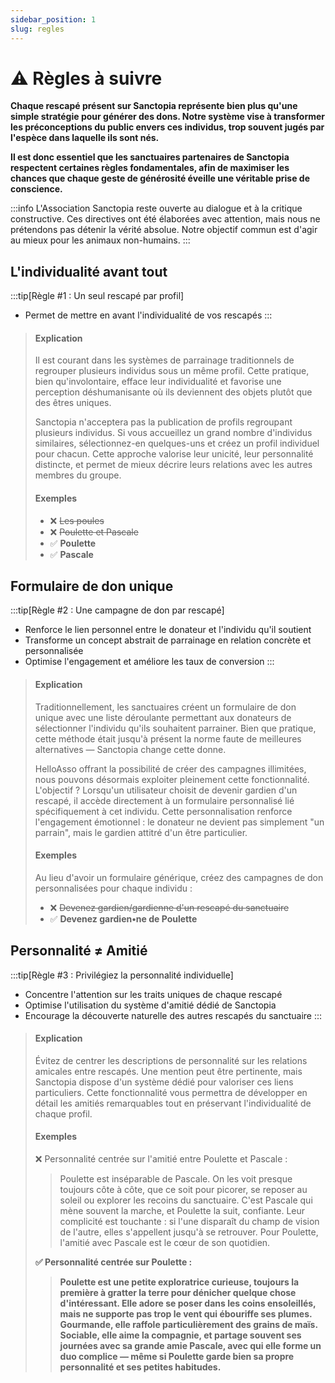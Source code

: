 ```yaml
---
sidebar_position: 1
slug: regles
---
```


# ⚠️ Règles à suivre

**Chaque rescapé présent sur Sanctopia représente bien plus qu'une simple stratégie pour générer des dons. Notre système vise à transformer les préconceptions du public envers ces individus, trop souvent jugés par l'espèce dans laquelle ils sont nés.**

**Il est donc essentiel que les sanctuaires partenaires de Sanctopia respectent certaines règles fondamentales, afin de maximiser les chances que chaque geste de générosité éveille une véritable prise de conscience.**

:::info
L'Association Sanctopia reste ouverte au dialogue et à la critique constructive. Ces directives ont été élaborées avec attention, mais nous ne prétendons pas détenir la vérité absolue. Notre objectif commun est d'agir au mieux pour les animaux non-humains.
:::

## L'individualité avant tout

:::tip[Règle #1 : Un seul rescapé par profil]
- Permet de mettre en avant l'individualité de vos rescapés
:::

 > #### Explication
 > Il est courant dans les systèmes de parrainage traditionnels de regrouper plusieurs individus sous un même profil. Cette pratique, bien qu'involontaire, efface leur individualité et favorise une perception déshumanisante où ils deviennent des objets plutôt que des êtres uniques.
 >
 > Sanctopia n'acceptera pas la publication de profils regroupant plusieurs individus. Si vous accueillez un grand nombre d'individus similaires, sélectionnez-en quelques-uns et créez un profil individuel pour chacun. Cette approche valorise leur unicité, leur personnalité distincte, et permet de mieux décrire leurs relations avec les autres membres du groupe.
 > #### Exemples
 > - ❌ ~~Les poules~~
 > - ❌ ~~Poulette et Pascale~~
 > - ✅ **Poulette**
 > - ✅ **Pascale**


## Formulaire de don unique
:::tip[Règle #2 : Une campagne de don par rescapé]
- Renforce le lien personnel entre le donateur et l'individu qu'il soutient
- Transforme un concept abstrait de parrainage en relation concrète et personnalisée
- Optimise l'engagement et améliore les taux de conversion
:::
 > #### Explication
 > Traditionnellement, les sanctuaires créent un formulaire de don unique avec une liste déroulante permettant aux donateurs de sélectionner l'individu qu'ils souhaitent parrainer. Bien que pratique, cette méthode était jusqu'à présent la norme faute de meilleures alternatives — Sanctopia change cette donne.
 > 
 > HelloAsso offrant la possibilité de créer des campagnes illimitées, nous pouvons désormais exploiter pleinement cette fonctionnalité. L'objectif ? Lorsqu'un utilisateur choisit de devenir gardien d'un rescapé, il accède directement à un formulaire personnalisé lié spécifiquement à cet individu. Cette personnalisation renforce l'engagement émotionnel : le donateur ne devient pas simplement "un parrain", mais le gardien attitré d'un être particulier.
 > 
 > 
 > #### Exemples
 > 
 > Au lieu d'avoir un formulaire générique, créez des campagnes de don personnalisées pour chaque individu :
 > 
 > - ❌ ~~Devenez gardien/gardienne d'un rescapé du sanctuaire~~
 > - ✅ **Devenez gardien•ne de Poulette**

## Personnalité ≠ Amitié

:::tip[Règle #3 : Privilégiez la personnalité individuelle]
- Concentre l'attention sur les traits uniques de chaque rescapé
- Optimise l'utilisation du système d'amitié dédié de Sanctopia
- Encourage la découverte naturelle des autres rescapés du sanctuaire
:::

 > #### Explication
 > Évitez de centrer les descriptions de personnalité sur les relations amicales entre rescapés. Une mention peut être pertinente, mais Sanctopia dispose d'un système dédié pour valoriser ces liens particuliers. Cette fonctionnalité vous permettra de développer en détail les amitiés remarquables tout en préservant l'individualité de chaque profil.
 > 
 > #### Exemples
 > 
 > ❌ Personnalité centrée sur l'amitié entre Poulette et Pascale :
 > 
 > > Poulette est inséparable de Pascale. On les voit presque toujours côte à côte, que ce soit pour picorer, se reposer au soleil ou explorer les recoins du sanctuaire. C'est Pascale qui mène souvent la marche, et Poulette la suit, confiante. Leur complicité est touchante : si l'une disparaît du champ de vision de l'autre, elles s'appellent jusqu'à se retrouver. Pour Poulette, l'amitié avec Pascale est le cœur de son quotidien.
 > 
 > **✅ Personnalité centrée sur Poulette :**
 > 
 > > **Poulette est une petite exploratrice curieuse, toujours la première à gratter la terre pour dénicher quelque chose d'intéressant. Elle adore se poser dans les coins ensoleillés, mais ne supporte pas trop le vent qui ébouriffe ses plumes. Gourmande, elle raffole particulièrement des grains de maïs. Sociable, elle aime la compagnie, et partage souvent ses journées avec sa grande amie Pascale, avec qui elle forme un duo complice — même si Poulette garde bien sa propre personnalité et ses petites habitudes.**
 > 